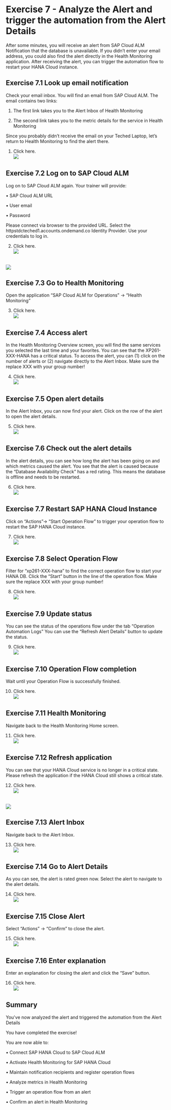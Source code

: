 # Exercise 7 - Analyze the Alert and trigger the automation from the Alert Details

After some minutes, you will receive an alert from SAP Cloud ALM Notification that the database is unavailable. If you didn’t enter your email address, you could also find the alert directly in the Health Monitoring application.
After receiving the alert, you can trigger the automation flow to restart your HANA Cloud instance.

## Exercise 7.1 Look up email notification

Check your email inbox. You will find an email from SAP Cloud ALM. 
The email contains two links:

1)	The first link takes you to the Alert Inbox of Health Monitoring

2)	The second link takes you to the metric details for the service in Health Monitoring

Since you probably didn’t receive the email on your Teched Laptop, let’s return to Health Monitoring to find the alert there.


1.	Click here.
<br>![](/exercises/ex7/images/Ex7_1.png)


## Exercise 7.2 Log on to SAP Cloud ALM

Log on to SAP Cloud ALM again.
Your trainer will provide:

•	SAP Cloud ALM URL

•	User email

•	Password

Please connect via browser to the provided URL. Select the httpstdcteched1.accounts.ondemand.co Identity Provider.
Use your credentials to log in. 


2.	Click here.
<br>![](/exercises/ex7/images/Ex7_2.png)

<br>![](/exercises/ex7/images/Ex7_3.png)

## Exercise 7.3 Go to Health Monitoring

Open the application “SAP Cloud ALM for Operations” → “Health Monitoring”

3.	Click here.
<br>![](/exercises/ex7/images/Ex7_4.png)

## Exercise 7.4 Access alert

In the Health Monitoring Overview screen, you will find the same services you selected the last time and your favorites. 
You can see that the XP261-XXX-HANA has a critical status.
To access the alert, you can (1) click on the number of alerts or (2) navigate directly to the Alert Inbox.
Make sure the replace XXX with your group number!


4.	Click here.
<br>![](/exercises/ex7/images/Ex7_5.png)

## Exercise 7.5 Open alert details

In the Alert Inbox, you can now find your alert.
Click on the row of the alert to open the alert details.


5.	Click here.
<br>![](/exercises/ex7/images/Ex7_6.png)

## Exercise 7.6 Check out the alert details

In the alert details, you can see how long the alert has been going on and which metrics caused the alert. 
You see that the alert is caused because the “Database Availability Check” has a red rating.
This means the database is offline and needs to be restarted.

6.	Click here.
<br>![](/exercises/ex7/images/Ex7_7.png)

## Exercise 7.7 Restart SAP HANA Cloud Instance

Click on “Actions”→ “Start Operation Flow” to trigger your operation flow to restart the SAP HANA Cloud instance.

7.	Click here.
<br>![](/exercises/ex7/images/Ex7_8.png)

## Exercise 7.8 Select Operation Flow

Filter for “xp261-XXX-hana” to find the correct operation flow to start your HANA DB.
Click the “Start” button in the line of the operation flow.
Make sure the replace XXX with your group number!

8.	Click here.
<br>![](/exercises/ex7/images/Ex7_9.png)

## Exercise 7.9 Update status

You can see the status of the operations flow under the tab “Operation Automation Logs”
You can use the “Refresh Alert Details” button to update the status.

9.	Click here.
<br>![](/exercises/ex7/images/Ex7_10.png)

## Exercise 7.10 Operation Flow completion

Wait until your Operation Flow is successfully finished.

10.	Click here.
<br>![](/exercises/ex7/images/Ex7_11.png)

## Exercise 7.11 Health Monitoring

Navigate back to the Health Monitoring Home screen.

11.	Click here.
<br>![](/exercises/ex7/images/Ex7_12.png)

## Exercise 7.12 Refresh application

You can see that your HANA Cloud service is no longer in a critical state.
Please refresh the application if the HANA Cloud still shows a critical state.

12.	Click here.
<br>![](/exercises/ex7/images/Ex7_13.png)

<br>![](/exercises/ex7/images/Ex7_14.png)

## Exercise 7.13 Alert Inbox

Navigate back to the Alert Inbox.

13.	Click here.
<br>![](/exercises/ex7/images/Ex7_15.png)

## Exercise 7.14 Go to Alert Details

As you can see, the alert is rated green now.
Select the alert to navigate to the alert details.

14.	Click here.
<br>![](/exercises/ex7/images/Ex7_16.png)

## Exercise 7.15 Close Alert

Select “Actions” → “Confirm” to close the alert.

15.	Click here.
<br>![](/exercises/ex7/images/Ex7_17.png)

## Exercise 7.16 Enter explanation

Enter an explanation for closing the alert and click the “Save” button.

16.	Click here.
<br>![](/exercises/ex7/images/Ex7_18.png)


## Summary

You've now analyzed the alert and triggered the automation from the Alert Details

You have completed the exercise!

You are now able to:

•	Connect SAP HANA Cloud to SAP Cloud ALM

•	Activate Health Monitoring for SAP HANA Cloud

•	Maintain notification recipients and register operation flows

•	Analyze metrics in Health Monitoring

•	Trigger an operation flow from an alert

•	Confirm an alert in Health Monitoring

